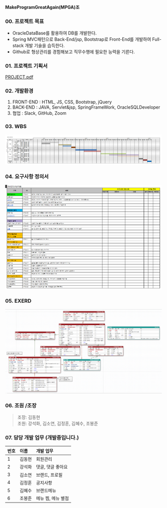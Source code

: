 #### MakeProgramGreatAgain(MPGA)조

### 00. 프로젝트 목표  
+ OracleDataBase를 활용하여 DB를 개발한다.  
+ Spring MVC패턴으로 Back-End/jsp, Bootstrap로 Front-End를 개발하여 Full-stack 개발 기술을 습득한다.  
+ Github로 형상관리를 경험해보고 직무수행에 필요한 능력을 기른다.  


### 01. 프로젝트 기획서  
[PROJECT.pdf](https://github.com/hykim-king/MPGA/blob/main/PROJECT.pdf "PROJECT.pdf")  

### 02. 개발환경  
1. FRONT-END : HTML, JS, CSS, Bootstrap, jQuery
2. BACK-END : JAVA, Servlet&jsp, SpringFrameWork, OracleSQLDeveloper
3. 협업 : Slack, GitHub, Zoom

### 03. WBS
![WBS](https://github.com/hykim-king/MPGA/blob/main/WBS.png "WBS")  

### 04. 요구사항 정의서
![WANT](https://github.com/hykim-king/MPGA/blob/main/WANT.png "WANT")  

### 05. EXERD
![EXERD](https://github.com/hykim-king/MPGA/blob/main/EXERD.png "EXERD")  


### 06. 조원 /조장
> 조장: 김동현  
> 조원: 강석화, 김소연, 김정훈, 김혜수, 조봉준
 
### 07. 담당 개발 업무 (개발중입니다.)
|번호|이름|개발 업무|
|:-----|:-----|:-----|
|1     |김동현   |회원관리|
|2     |강석화   |댓글, 댓글 좋아요|
|3     |김소연   |브랜드, 프로필|
|4     |김정훈   |공지사항|
|5     |김혜수   |브랜드메뉴|
|6     |조봉준   |메뉴 찜, 메뉴 별점|
